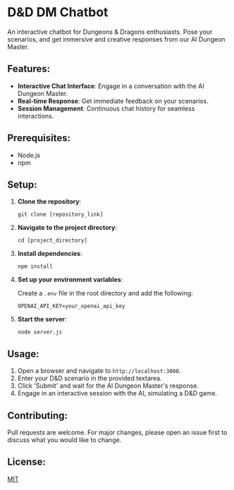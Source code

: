 # D&D DM Chatbot

An interactive chatbot for Dungeons & Dragons enthusiasts. Pose your scenarios, and get immersive and creative responses from our AI Dungeon Master.

## Features:

- **Interactive Chat Interface**: Engage in a conversation with the AI Dungeon Master.
- **Real-time Response**: Get immediate feedback on your scenarios.
- **Session Management**: Continuous chat history for seamless interactions.

## Prerequisites:

- Node.js
- npm

## Setup:

1. **Clone the repository**:
   
   ```
   git clone [repository_link]
   ```

2. **Navigate to the project directory**:
   
   ```
   cd [project_directory]
   ```

3. **Install dependencies**:
   
   ```
   npm install
   ```

4. **Set up your environment variables**:
   
   Create a `.env` file in the root directory and add the following:
   
   ```
   OPENAI_API_KEY=your_openai_api_key
   ```

5. **Start the server**:
   
   ```
   node server.js
   ```

## Usage:

1. Open a browser and navigate to `http://localhost:3000`.
2. Enter your D&D scenario in the provided textarea.
3. Click 'Submit' and wait for the AI Dungeon Master's response.
4. Engage in an interactive session with the AI, simulating a D&D game.

## Contributing:

Pull requests are welcome. For major changes, please open an issue first to discuss what you would like to change.

## License:

[MIT](https://choosealicense.com/licenses/mit/)
